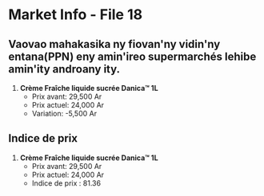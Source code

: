 # Market Info - File 18

## Vaovao mahakasika ny fiovan'ny vidin'ny entana(PPN) eny amin'ireo supermarchés lehibe amin'ity androany ity.

1. **Crème Fraîche liquide sucrée Danica™ 1L**
   - Prix avant: 29,500 Ar
   - Prix actuel: 24,000 Ar
   - Variation: -5,500 Ar



## Indice de prix

1. **Crème Fraîche liquide sucrée Danica™ 1L**
   - Prix avant: 29,500 Ar
   - Prix actuel: 24,000 Ar
   - Indice de prix : 81.36

